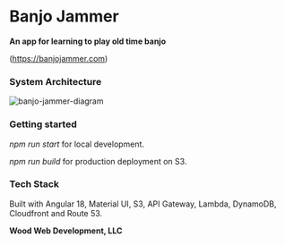 # Banjo Jammer

**An app for learning to play old time banjo**

(https://banjojammer.com)

### System Architecture

![banjo-jammer-diagram](https://github.com/user-attachments/assets/11169fcc-c1f8-4d77-bb16-3ba76b4a4d9b)

### Getting started

_npm run start_ for local development.

_npm run build_ for production deployment on S3.

### Tech Stack

Built with Angular 18, Material UI, S3, API Gateway, Lambda, DynamoDB, Cloudfront and Route 53.

**Wood Web Development, LLC**
